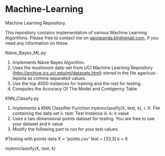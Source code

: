 # Machine-Learning
Machine Learning Repository.

This repository contains implementation of various Machine Learning Algorithms.
Please free to contact me on sarojpanda.blr@gmail.com, if you need any information on these.



Naive_Bayes_ML.py
1. Implements Naive Bayes Algorithm. 
2. Uses the mushroom data-set from UCI Machine Learning Repository (http://archive.ics.uci.edu/ml/datasets.html) stored in the file agaricus-lepiota as comma separated values. 
3. Use the top 4000 instances for training and the rest for testing.
4. Computes the Accuracy Of The Model and Contigency Table


KNN_Classify.py
1. Implements a KNN Classifier Function myknnclassify(X, test, k), 
 i. X: File containing the data set
 ii. test: Test Instance
 iii. k: k value
2. Uses a two dimensional points dataset for testing. You are free to use your dataset and k value
3. Modify the following part to run for your test values.

#Testing with points data
X = 'points.csv'
test = [33,3]
k = 6

myknnclassify(X, test, k)

